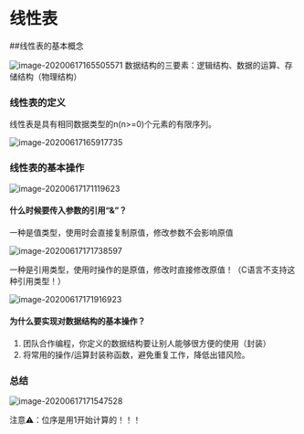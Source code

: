 # 线性表

##线性表的基本概念

![image-20200617165505571](https://cdn.jsdelivr.net/gh/KimYangOfCat/MyPicStorage/2021-CSPostgraduate-408/20200810002132.jpg)
数据结构的三要素：逻辑结构、数据的运算、存储结构（物理结构）

### 线性表的定义

线性表是具有相同数据类型的n(n>=0)个元素的有限序列。

![image-20200617165917735](https://cdn.jsdelivr.net/gh/KimYangOfCat/MyPicStorage/2021-CSPostgraduate-408/20200810002133.jpg)

### 线性表的基本操作

![image-20200617171119623](https://cdn.jsdelivr.net/gh/KimYangOfCat/MyPicStorage/2021-CSPostgraduate-408/20200810002134.jpg)




#### 什么时候要传入参数的引用“&”？

一种是值类型，使用时会直接复制原值，修改参数不会影响原值

![image-20200617171738597](https://cdn.jsdelivr.net/gh/KimYangOfCat/MyPicStorage/2021-CSPostgraduate-408/20200810002135.jpg)

一种是引用类型，使用时操作的是原值，修改时直接修改原值！（C语言不支持这种引用类型！）

![image-20200617171916923](https://cdn.jsdelivr.net/gh/KimYangOfCat/MyPicStorage/2021-CSPostgraduate-408/20200810002136.jpg)

#### 为什么要实现对数据结构的基本操作？

1. 团队合作编程，你定义的数据结构要让别人能够很方便的使用（封装）
2. 将常用的操作/运算封装称函数，避免重复工作，降低出错风险。

### 总结

![image-20200617171547528](https://cdn.jsdelivr.net/gh/KimYangOfCat/MyPicStorage/2021-CSPostgraduate-408/20200810002137.jpg)

注意⚠️：位序是用1开始计算的！！！

<!-- 评论模块，不可删除 -->
<Vssue  />